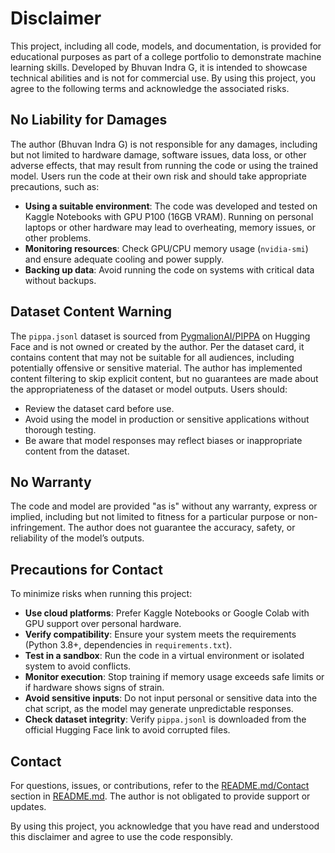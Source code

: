 # Disclaimer

This project, including all code, models, and documentation, is provided for educational purposes as part of a college portfolio to demonstrate machine learning skills. Developed by Bhuvan Indra G, it is intended to showcase technical abilities and is not for commercial use. By using this project, you agree to the following terms and acknowledge the associated risks.

## No Liability for Damages

The author (Bhuvan Indra G) is not responsible for any damages, including but not limited to hardware damage, software issues, data loss, or other adverse effects, that may result from running the code or using the trained model. Users run the code at their own risk and should take appropriate precautions, such as:

- **Using a suitable environment**: The code was developed and tested on Kaggle Notebooks with GPU P100 (16GB VRAM). Running on personal laptops or other hardware may lead to overheating, memory issues, or other problems.
- **Monitoring resources**: Check GPU/CPU memory usage (`nvidia-smi`) and ensure adequate cooling and power supply.
- **Backing up data**: Avoid running the code on systems with critical data without backups.

## Dataset Content Warning

The `pippa.jsonl` dataset is sourced from [PygmalionAI/PIPPA](https://huggingface.co/datasets/PygmalionAI/PIPPA) on Hugging Face and is not owned or created by the author. Per the dataset card, it contains content that may not be suitable for all audiences, including potentially offensive or sensitive material. The author has implemented content filtering to skip explicit content, but no guarantees are made about the appropriateness of the dataset or model outputs. Users should:

- Review the dataset card before use.
- Avoid using the model in production or sensitive applications without thorough testing.
- Be aware that model responses may reflect biases or inappropriate content from the dataset.

## No Warranty

The code and model are provided "as is" without any warranty, express or implied, including but not limited to fitness for a particular purpose or non-infringement. The author does not guarantee the accuracy, safety, or reliability of the model’s outputs.

## Precautions for Contact

To minimize risks when running this project:

- **Use cloud platforms**: Prefer Kaggle Notebooks or Google Colab with GPU support over personal hardware.
- **Verify compatibility**: Ensure your system meets the requirements (Python 3.8+, dependencies in `requirements.txt`).
- **Test in a sandbox**: Run the code in a virtual environment or isolated system to avoid conflicts.
- **Monitor execution**: Stop training if memory usage exceeds safe limits or if hardware shows signs of strain.
- **Avoid sensitive inputs**: Do not input personal or sensitive data into the chat script, as the model may generate unpredictable responses.
- **Check dataset integrity**: Verify `pippa.jsonl` is downloaded from the official Hugging Face link to avoid corrupted files.

## Contact

For questions, issues, or contributions, refer to the [README.md/Contact](#contact) section in [README.md](README). The author is not obligated to provide support or updates.

By using this project, you acknowledge that you have read and understood this disclaimer and agree to use the code responsibly.
